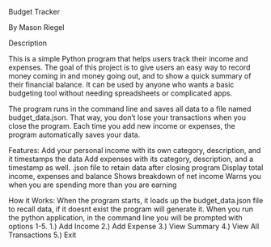 Budget Tracker

By Mason Riegel

Description

This is a simple Python program that helps users track their income and expenses. The goal of this project is to give users an easy way to record money coming in and money going out, and to show a quick summary of their financial balance. It can be used by anyone who wants a basic budgeting tool without needing spreadsheets or complicated apps.

The program runs in the command line and saves all data to a file named budget_data.json. That way, you don’t lose your transactions when you close the program. Each time you add new income or expenses, the program automatically saves your data.

Features:
Add your personal income with its own category, description, and it timestamps the data
Add expenses with its category, description, and a timestamp as well.
.json file to retain data after closing program
Display total income, expenses and balance
Shows breakdown of net income
Warns you when you are spending more than you are earning

How it Works:
When the program starts, it loads up the budget_data.json file to recall data, if it doesnt exist the program will generate it.
When you run the python application, in the command line you will be prompted with options 1-5.
1.) Add Income
2.) Add Expense
3.) View Summary
4.) View All Transactions
5.) Exit
